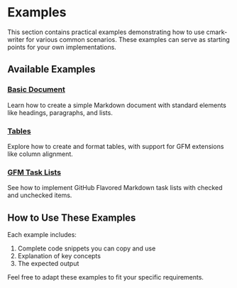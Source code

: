 # Examples

This section contains practical examples demonstrating how to use cmark-writer for various common scenarios. These examples can serve as starting points for your own implementations.

## Available Examples

### [Basic Document](./basic-document.md)

Learn how to create a simple Markdown document with standard elements like headings, paragraphs, and lists.

### [Tables](./tables.md)

Explore how to create and format tables, with support for GFM extensions like column alignment.

### [GFM Task Lists](./task-lists.md)

See how to implement GitHub Flavored Markdown task lists with checked and unchecked items.

## How to Use These Examples

Each example includes:

1. Complete code snippets you can copy and use
2. Explanation of key concepts
3. The expected output

Feel free to adapt these examples to fit your specific requirements.
